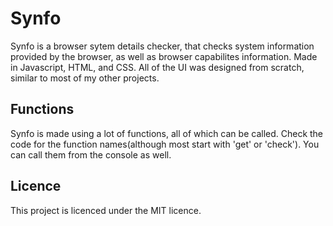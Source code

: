 # Synfo

Synfo is a browser sytem details checker, that checks system information provided by the browser, as well as browser capabilites information.
Made in Javascript, HTML, and CSS. All of the UI was designed from scratch, similar to most of my other projects.

## Functions

Synfo is made using a lot of functions, all of which can be called. Check the code for the function names(although most start with 'get' or 'check'). You can call them from the console as well. 

## Licence

This project is licenced under the MIT licence. 